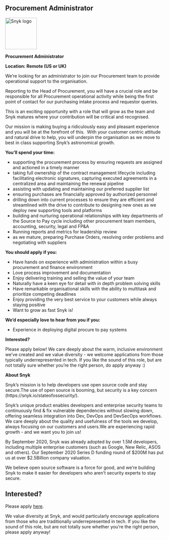 Procurement Administrator
---

<img src="https://res.cloudinary.com/snyk/image/upload/v1537345894/press-kit/brand/logo-black.png" width="100" alt="Snyk logo" />

<p><strong>Procurement Administrator</strong></p>
<p><strong>Location: Remote (US or UK)</strong></p>
<p><span style="font-weight: 400;">We’re looking for an administrator</span> <span style="font-weight: 400;">to join our </span><span style="font-weight: 400;">Procurement</span><span style="font-weight: 400;"> team to provide operational support to the organisation.&nbsp;&nbsp;</span></p>
<p><span style="font-weight: 400;">Reporting to the Head of Procurement, you will have a crucial role and be responsible for all Procurement operational activity while being the first point of contact for our purchasing intake process and requestor queries.</span></p>
<p><span style="font-weight: 400;">This is an exciting opportunity with a role that will grow as the team and Snyk matures where your contribution will be critical and recognised.</span></p>
<p><span style="font-weight: 400;">Our mission is making buying a ridiculously easy and pleasant experience and you will be at the forefront of this.&nbsp; With your customer centric attitude and natural drive to help, you will underpin the organisation as we move to best in class supporting Snyk’s astronomical growth.</span></p>
<p><strong>You’ll spend your time:</strong></p>
<ul>
<li style="font-weight: 400;"><span style="font-weight: 400;">supporting the procurement process by ensuring requests are assigned and actioned in a timely manner</span></li>
<li style="font-weight: 400;"><span style="font-weight: 400;">taking full ownership of the contract management lifecycle including facilitating electronic signatures, capturing executed agreements in a centralized area and maintaining the renewal pipeline</span></li>
<li style="font-weight: 400;"><span style="font-weight: 400;">assisting with updating and maintaining our preferred supplier list</span></li>
<li style="font-weight: 400;"><span style="font-weight: 400;">ensuring purchases are financially approved by authorized personnel</span></li>
<li style="font-weight: 400;"><span style="font-weight: 400;">drilling down into current processes to ensure they are efficient and streamlined with the drive to contribute to designing new ones as we deploy new supporting tools and platforms</span></li>
<li style="font-weight: 400;"><span style="font-weight: 400;">building and nurturing operational relationships with key departments of the Source to Pay cycle including other procurement team members, accounting, security, legal and FP&amp;A</span></li>
<li style="font-weight: 400;"><span style="font-weight: 400;">Running reports and metrics for leadership review</span></li>
<li style="font-weight: 400;"><span style="font-weight: 400;">as we mature, preparing Purchase Orders, resolving order problems and negotiating with suppliers</span></li>
</ul>
<p><strong>You should apply if you:</strong></p>
<ul>
<li style="font-weight: 400;"><span style="font-weight: 400;">Have hands on experience with administration within a busy procurement and finance environment</span></li>
<li style="font-weight: 400;"><span style="font-weight: 400;">Love process improvement and documentation&nbsp;</span></li>
<li style="font-weight: 400;"><span style="font-weight: 400;">Enjoy delivering training and selling the value of your team</span></li>
<li style="font-weight: 400;"><span style="font-weight: 400;">Naturally have a keen eye for detail with in depth problem solving skills</span></li>
<li style="font-weight: 400;"><span style="font-weight: 400;">Have remarkable organisational skills with the ability to multitask and prioritize competing deadlines</span></li>
<li style="font-weight: 400;"><span style="font-weight: 400;">Enjoy providing the very best service to your customers while always staying positive&nbsp;</span></li>
<li style="font-weight: 400;"><span style="font-weight: 400;">Want to grow as fast Snyk is!</span></li>
</ul>
<p><strong>We’d especially love to hear from you if you:</strong></p>
<ul>
<li style="font-weight: 400;"><span style="font-weight: 400;">Experience in deploying digital procure to pay systems</span></li>
</ul>
<p><strong>Interested?</strong></p>
<p><span style="font-weight: 400;">Please apply below! We care deeply about the warm, inclusive environment we’ve created and we value diversity - we welcome applications from those typically underrepresented in tech. If you like the sound of this role, but are not totally sure whether you’re the right person, do apply anyway :)</span></p>
<p><strong>About Snyk</strong></p>
<p><span style="font-weight: 400;">Snyk’s mission is to help developers use open source code and stay secure.The use of open source is booming, but security is a key concern (https://snyk.io/stateofossecurity/).</span></p>
<p><span style="font-weight: 400;">Snyk’s unique product enables developers and enterprise security teams to continuously find &amp; fix vulnerable dependencies without slowing down, offering seamless integration into Dev, DevOps and DevSecOps workflows. We care deeply about the quality and usefulness of the tools we develop, always focusing on our customers and users.We are experiencing rapid growth - and we want you to join us!</span></p>
<p><span style="font-weight: 400;">By September 2020, Snyk was already adopted by over 1.5M developers, including multiple enterprise customers (such as Google, New Relic, ASOS and others). Our September 2020 Series D funding round of $200M has put us at over $2.5Billion company valuation.</span></p>
<p><span style="font-weight: 400;">We believe open source software is a force for good, and we’re building Snyk to make it easier for developers who aren’t security experts to stay secure.</span></p>

Interested?
---

Please apply [here](https://boards.greenhouse.io/snyk/jobs/4959942002#app).

We value diversity at Snyk, and would particularly encourage applications from those who are traditionally underrepresented in tech.
If you like the sound of this role, but are not totally sure whether you’re the right person, please apply anyway!
